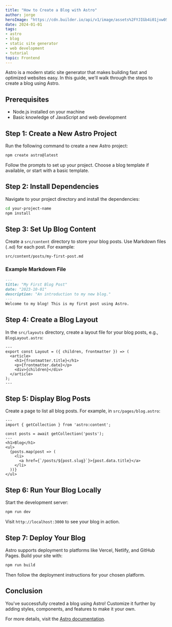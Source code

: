 ```yaml
---
title: "How to Create a Blog with Astro"
author: jorge
heroImage: "https://cdn.builder.io/api/v1/image/assets%2FYJIGb4i01jvw0SRdL5Bt%2F4f3c8986d48b47d6845bebfc8d0c0610"
date: 2024-01-01
tags:
- astro
- blog
- static site generator
- web development
- tutorial
topic: Frontend
---
```


Astro is a modern static site generator that makes building fast and optimized websites easy. In this guide, we'll walk through the steps to create a blog using Astro.

## Prerequisites
- Node.js installed on your machine
- Basic knowledge of JavaScript and web development

## Step 1: Create a New Astro Project
Run the following command to create a new Astro project:
```bash
npm create astro@latest
```
Follow the prompts to set up your project. Choose a blog template if available, or start with a basic template.

## Step 2: Install Dependencies
Navigate to your project directory and install the dependencies:
```bash
cd your-project-name
npm install
```

## Step 3: Set Up Blog Content
Create a `src/content` directory to store your blog posts. Use Markdown files (`.md`) for each post. For example:
```plaintext
src/content/posts/my-first-post.md
```

### Example Markdown File
```markdown
---
title: "My First Blog Post"
date: "2023-10-01"
description: "An introduction to my new blog."
---
Welcome to my blog! This is my first post using Astro.
```

## Step 4: Create a Blog Layout
In the `src/layouts` directory, create a layout file for your blog posts, e.g., `BlogLayout.astro`:
```astro
---
export const Layout = ({ children, frontmatter }) => (
  <article>
    <h1>{frontmatter.title}</h1>
    <p>{frontmatter.date}</p>
    <div>{children}</div>
  </article>
);
---
```

## Step 5: Display Blog Posts
Create a page to list all blog posts. For example, in `src/pages/blog.astro`:
```astro
---
import { getCollection } from 'astro:content';

const posts = await getCollection('posts');
---
<h1>Blog</h1>
<ul>
  {posts.map(post => (
    <li>
      <a href={`/posts/${post.slug}`}>{post.data.title}</a>
    </li>
  ))}
</ul>
```

## Step 6: Run Your Blog Locally
Start the development server:
```bash
npm run dev
```
Visit `http://localhost:3000` to see your blog in action.

## Step 7: Deploy Your Blog
Astro supports deployment to platforms like Vercel, Netlify, and GitHub Pages. Build your site with:
```bash
npm run build
```
Then follow the deployment instructions for your chosen platform.

## Conclusion
You've successfully created a blog using Astro! Customize it further by adding styles, components, and features to make it your own.

For more details, visit the [Astro documentation](https://docs.astro.build).